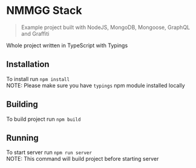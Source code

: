 # NMMGG Stack

> Example project built with NodeJS, MongoDB, Mongoose, GraphQL and Graffiti

Whole project written in TypeScript with Typings

## Installation

To install run `npm install`  
NOTE: Please make sure you have `typings` npm module installed locally

## Building

To build project run `npm build`

## Running

To start server run `npm run server`  
NOTE: This command will build project before starting server
